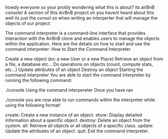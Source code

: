 howdy everyone so your probly wondering what this is about? its airBnB console! A section of this AirBnB project oh you havent heard about this well its just the consol so when writing an interperter that will manage the objects of our project:

The command interpreter is a command-line interface that provides interaction with the AirBnB clone and enables users to manage the objects within the application. Here are the details on how to start and use the command interpreter: How to Start the Command Interpreter

Create a new object (ex: a new User or a new Place) Retrieve an object from a file, a database etc… Do operations on objects (count, compute stats, etc…) Update attributes of an object Destroy an object Starting the command interpreter You are able to start the command interpreter by running the following command:

./console Using the command interpereter Once you have ran

./console you are now able to run commands within the interpreter while using the following format!

create: Create a new instance of an object.
show: Display detailed information about a specific object.
destroy: Delete an object from the system.
all: Retrieve all objects or all objects of a specific class.
update: Update the attributes of an object.
quit: Exit the command interpreter.



